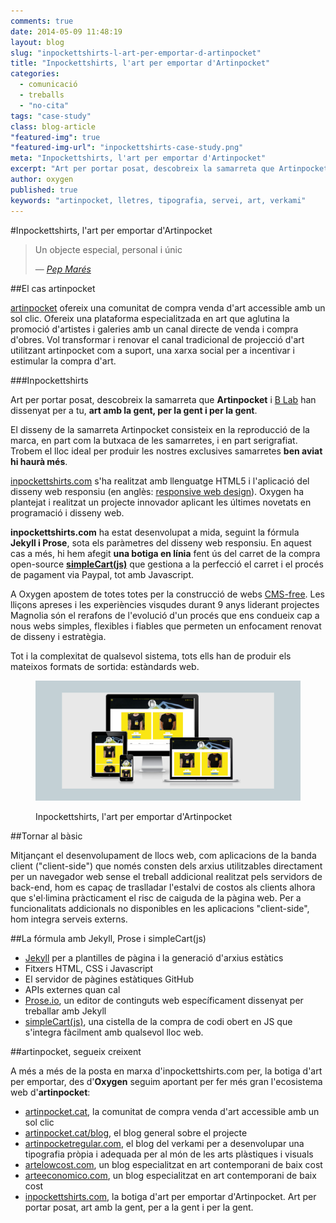 ```yaml
---
comments: true
date: 2014-05-09 11:48:19
layout: blog
slug: "inpockettshirts-l-art-per-emportar-d-artinpocket"
title: "Inpockettshirts, l'art per emportar d'Artinpocket"
categories: 
  - comunicació
  - treballs
  - "no-cita"
tags: "case-study" 
class: blog-article
"featured-img": true
"featured-img-url": "inpockettshirts-case-study.png"
meta: "Inpockettshirts, l'art per emportar d'Artinpocket"
excerpt: "Art per portar posat, descobreix la samarreta que Artinpocket i han dissenyat per a tu, art amb la gent, per la gent i per la gent"
author: oxygen
published: true
keywords: "artinpocket, lletres, tipografia, servei, art, verkami"
---
```


#Inpockettshirts, l'art per emportar d'Artinpocket


>Un objecte especial, personal i únic<footer>&mdash; <cite><a href="{{ page.url }}" title="{{ page.title }}">Pep Marés</a></cite></footer>

##El cas artinpocket

[artinpocket](/artipocket-la-comunitat-de-compra-venda-d-art-accessible-amb-un-sol-clic/ "Artinpocket, la comunitat de compra venda d'art accessible amb un sol clic") ofereix una comunitat de compra venda d'art accessible amb un sol clic. Ofereix una plataforma especialitzada en art que aglutina la promoció d'artistes i galeries amb un canal directe de venda i compra d'obres. Vol transformar i renovar el canal tradicional de projecció d'art utilitzant artinpocket com a suport, una xarxa social per a incentivar i estimular la compra d'art.

###Inpockettshirts

Art per portar posat, descobreix la samarreta que **Artinpocket** i [B Lab](http://www.b-lab.eu/) han dissenyat per a tu, **art amb la gent, per la gent i per la gent**.

El disseny de la samarreta Artinpocket consisteix en la reproducció de la marca, en part com la butxaca de les samarretes, i en part serigrafiat. Trobem el lloc ideal per produir les nostres exclusives samarretes **ben aviat hi haurà més**.

[inpockettshirts.com](http://www.inpockettshirts.com/ "Inpockettshirts, l'art per emportar d'Artinpocket") s'ha realitzat amb llenguatge HTML5 i l'aplicació del disseny web responsiu (en anglès: [responsive web design](http://en.wikipedia.org/wiki/Responsive_web_design "Responsive web desgin - Wikipedia the free encyclopedia")). Oxygen ha plantejat i realitzat un projecte innovador aplicant les últimes novetats en programació i disseny web.

**inpockettshirts.com** ha estat desenvolupat a mida, seguint la fórmula **Jekyll i Prose**, sota els paràmetres del disseny web responsiu. En aquest cas a més, hi hem afegit **una botiga en línia** fent ús del carret de la compra open-source **[simpleCart(js)](http://simplecartjs.org/)** que gestiona a la perfecció el carret i el procés de pagament via Paypal, tot amb Javascript.

A Oxygen apostem de totes totes per la construcció de webs [CMS-free](/oxygen-un-web-cms-free/). Les lliçons apreses i les experiències visqudes durant 9 anys liderant projectes Magnolia són el rerafons de l'evolució d'un procés que ens condueix cap a nous webs simples, flexibles i fiables que permeten un enfocament renovat de disseny i estratègia.

Tot i la complexitat de qualsevol sistema, tots ells han de produir els mateixos formats de sortida: estàndards web.

<figure class="hidden-xs hidden-sm ox_animate_when_almost_visible ox_right-to-left"><img src="/assets/img/inpockettshirts-full-width-snapshot.png" /><figcaption><p>Inpockettshirts, l'art per emportar d'Artinpocket</p></figcaption></figure>

##Tornar al bàsic

Mitjançant el desenvolupament de llocs web, com aplicacions de la banda client ("client-side") que només consten dels arxius utilitzables directament per un navegador web sense el treball addicional realitzat pels servidors de back-end, hom es capaç de traslladar l'estalvi de costos als clients alhora que s'el·limina pràcticament el risc de caiguda de la pàgina web. Per a funcionalitats addicionals no disponibles en les aplicacions "client-side", hom integra serveis externs.

##La fórmula amb Jekyll, Prose i simpleCart(js)

- [Jekyll](http://jekyllrb.com/ "Jekyll &bull; Simple, blog-aware, static sites") per a plantilles de pàgina i la generació d'arxius estàtics
- Fitxers HTML, CSS i Javascript
- El servidor de pàgines estàtiques GitHub
- APIs externes quan cal
- [Prose.io](http://prose.io/ "Prose &middot; A Content Editor for GitHub"), un editor de continguts web específicament dissenyat per treballar amb Jekyll
- [simpleCart(js)](http://simplecartjs.org/ "Javascript Shopping Cart - simpleCart(js)"), una cistella de la compra de codi obert en JS que s'integra fàcilment amb qualsevol lloc web.

##artinpocket, segueix creixent

A més a més de la posta en marxa d'inpockettshirts.com per, la botiga d'art per emportar, des d'**Oxygen** seguim aportant per fer més gran l'ecosistema web d'**artinpocket**:

- [artinpocket.cat](http://www.artinpocket.cat/), la comunitat de compra venda d'art accessible amb un sol clic
- [artinpocket.cat/blog](http://www.artinpocket.cat/blog/), el blog general sobre el projecte
- [artinpocketregular.com](http://www.artinpocketregular.com/), el blog del verkami per a desenvolupar una tipografia pròpia i adequada per al món de les arts plàstiques i visuals
- [artelowcost.com](http://www.artelowcost.com/), un blog especialitzat en art contemporani de baix cost
- [arteeconomico.com](http://www.arteeconomico.com/), un blog especialitzat en art contemporani de baix cost
- [inpockettshirts.com](http://www.inpockettshirts.com/), la botiga d'art per emportar d'Artinpocket. Art per portar posat, art amb la gent, per a la gent i per la gent.